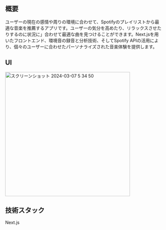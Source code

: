 ## 概要
ユーザーの現在の感情や周りの環境に合わせて、Spotifyのプレイリストから最適な音楽を推薦するアプリです。ユーザーの気分を高めたり、リラックスさせたりするのに状況に」合わせて最適な曲を見つけることができます。Next.jsを用いたフロントエンド、環境音の録音と分析技術、そしてSpotify APIの活用により、個々のユーザーに合わせたパーソナライズされた音楽体験を提供します。

## UI
<img width="400" alt="スクリーンショット 2024-03-07 5 34 50" src="https://github.com/yusei399/CryptoAIHackathon/assets/53967490/99747310-a24b-4fc3-be63-88f123a8ce83">

## 技術スタック
Next.js 

